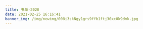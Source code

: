 ```yaml
---
title: 书单-2020
date: 2021-02-25 16:16:41
banner_img: /img/newimg/008i3skNgy1grs9ffb1ftj30xc0k9dmk.jpg
---
```


